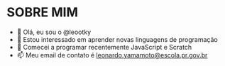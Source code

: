 # SOBRE MIM

- 👋 Olá, eu sou o @leootky
- 👀 Estou interessado em aprender novas linguagens de programação
- 🌱 Comecei a programar recentemente JavaScript e Scratch
- 📫 Meu email de contato é leonardo.yamamoto@escola.pr.gov.br

<!---
leootky/leootky is a ✨ special ✨ repository because its `README.md` (this file) appears on your GitHub profile.
You can click the Preview link to take a look at your changes.
--->
